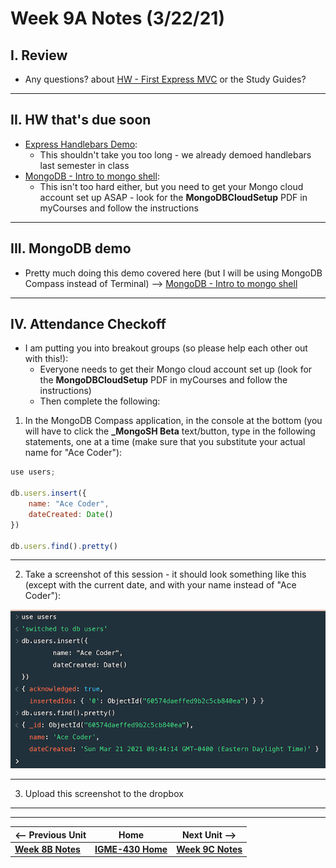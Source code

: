 # Week 9A Notes (3/22/21)

## I. Review

- Any questions? about [HW - First Express MVC](../hw-notes/HW-first-express-mvc.md) or the Study Guides?

<hr>

## II. HW that's due soon

- [Express Handlebars Demo](https://github.com/tonethar/IGME-430-Spring-2020/blob/master/notes/express-handlebars-demo.md):
  - This shouldn't take you too long - we already demoed handlebars last semester in class
- [MongoDB - Intro to mongo shell](https://github.com/tonethar/IGME-430-Spring-2020/blob/master/notes/mongo-shell-intro.md):
  - This isn't too hard either, but you need to get your Mongo cloud account set up ASAP - look for the **MongoDBCloudSetup** PDF in myCourses and follow the instructions

<hr>

## III. MongoDB demo

- Pretty much doing this demo covered here (but I will be using MongoDB Compass instead of Terminal) --> [MongoDB - Intro to mongo shell](https://github.com/tonethar/IGME-430-Spring-2020/blob/master/notes/mongo-shell-intro.md)

<a id="in-class-checkoff" />

<hr>

## IV. Attendance Checkoff

- I am putting you into breakout groups (so please help each other out with this!):
  - Everyone needs to get their Mongo cloud account set up (look for the **MongoDBCloudSetup** PDF in myCourses and follow the instructions) 
  - Then complete the following:

1) In the MongoDB Compass application, in the console at the bottom (you will have to click the **\_MongoSH Beta** text/button, type in the following statements, one at a time (make sure that you substitute your actual name for "Ace Coder"):

```js
use users;

db.users.insert({
	name: "Ace Coder",
	dateCreated: Date()
})

db.users.find().pretty()
```

<hr>

2) Take a screenshot of this session - it should look something like this (except with the current date, and with your name instead of "Ace Coder"):

![screenshot](_images/weekly-1.png)

<hr>

3) Upload this screenshot to the dropbox

<hr><hr>

| <-- Previous Unit | Home | Next Unit -->
| --- | --- | --- 
| [**Week 8B Notes**](8B.md)   |  [**IGME-430 Home**](../README.md) | [**Week 9C Notes**](9C.md)
